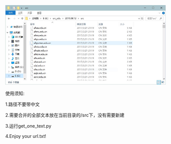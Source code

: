 ![src](./src.jpg)

使用须知:

1.路径不要带中文

2.需要合并的全部文本放在当前目录的/src下，没有需要新建

3.运行get_one_text.py

4.Enjoy your url.txt!
